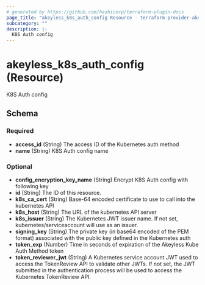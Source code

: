```yaml
---
# generated by https://github.com/hashicorp/terraform-plugin-docs
page_title: "akeyless_k8s_auth_config Resource - terraform-provider-akeyless"
subcategory: ""
description: |-
  K8S Auth config
---
```


# akeyless_k8s_auth_config (Resource)

K8S Auth config



<!-- schema generated by tfplugindocs -->
## Schema

### Required

- **access_id** (String) The access ID of the Kubernetes auth method
- **name** (String) K8S Auth config name

### Optional

- **config_encryption_key_name** (String) Encrypt K8S Auth config with following key
- **id** (String) The ID of this resource.
- **k8s_ca_cert** (String) Base-64 encoded certificate to use to call into the kubernetes API
- **k8s_host** (String) The URL of the kubernetes API server
- **k8s_issuer** (String) The Kubernetes JWT issuer name. If not set, kubernetes/serviceaccount will use as an issuer.
- **signing_key** (String) The private key (in base64 encoded of the PEM format) associated with the public key defined in the Kubernetes auth
- **token_exp** (Number) Time in seconds of expiration of the Akeyless Kube Auth Method token
- **token_reviewer_jwt** (String) A Kubernetes service account JWT used to access the TokenReview API to validate other JWTs. If not set, the JWT submitted in the authentication process will be used to access the Kubernetes TokenReview API.



